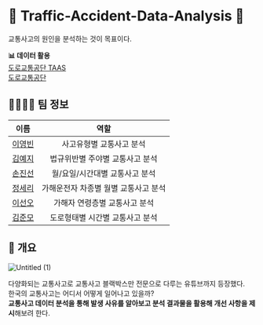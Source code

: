 # 🚗 Traffic-Accident-Data-Analysis 🚗

교통사고의 원인을 분석하는 것이 목표이다.

**📊 데이터 활용**                      
[도로교통공단 TAAS](http://taas.koroad.or.kr/sta/acs/exs/typical.do?menuId=WEB_KMP_OVT_UAS_ASA#)           
[도로교통공단](https://www.data.go.kr/index.do)            
        
## 👩‍👩‍👧‍👦 팀 정보            
|이름|역할|             
|:------:|:---:|                    
|<span style="color:blue">[이영빈](https://github.com/Y0ungbinLEE)</span>|사고유형별 교통사고 분석|               
|<span style="color:blue">[김예지](https://github.com/meji9086)</span>|법규위반별 주야별 교통사고 분석|               
|<span style="color:blue">[손진선](https://github.com/Son-jinseon)</span>|월/요일/시간대별 교통사고 분석|          
|<span style="color:blue">[정세리](https://github.com/SERi-J)</span>|가해운전자 차종별 월별 교통사고 분석|            
|<span style="color:blue">[이선오](https://github.com/seonseono)</span>|가해자 연령층별 교통사고 분석|             
|<span style="color:blue">[김준모](https://github.com/junmojjang)</span>|도로형태별 시간별 교통사고 분석|             


## 📜 개요              
![Untitled (1)](https://user-images.githubusercontent.com/72390138/196888620-5ae69373-2747-4cb8-a8d7-8bd400c8f138.png)

다양화되는 교통사고로 교통사고 블랙박스만 전문으로 다루는 유튜브까지 등장했다.           
한국의 교통사고는 어디서 어떻게 일어나고 있을까?                
**교통사고 데이터 분석을 통해 발생 사유를 알아보고 분석 결과물을 활용해 개선 사항을 제시**해보려 한다.             
      
